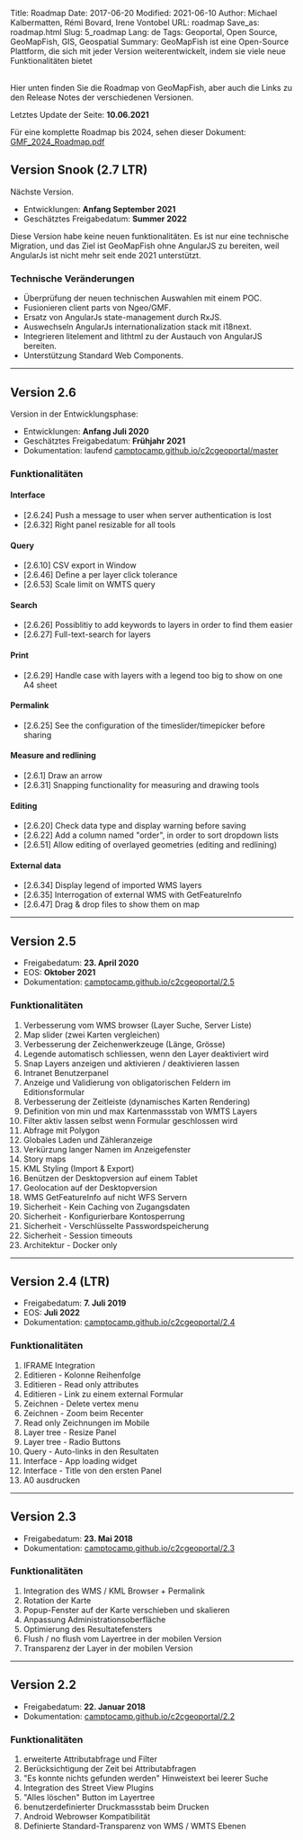 Title: Roadmap
Date: 2017-06-20
Modified: 2021-06-10
Author: Michael Kalbermatten, Rémi Bovard, Irene Vontobel
URL: roadmap
Save_as: roadmap.html
Slug: 5_roadmap
Lang: de
Tags: Geoportal, Open Source, GeoMapFish, GIS, Geospatial
Summary: GeoMapFish ist eine Open-Source Plattform, die sich mit jeder Version weiterentwickelt, indem sie viele neue Funktionalitäten bietet

<br />
Hier unten finden Sie die Roadmap von GeoMapFish, aber auch die Links zu den Release Notes der verschiedenen Versionen.

Letztes Update der Seite: **10.06.2021**

Für eine komplette Roadmap bis 2024, sehen dieser Dokument: [GMF_2024_Roadmap.pdf](/documents/meetings/2021-06-08/GMF_2024_Roadmap.pdf)

## Version Snook (2.7 LTR)

Nächste Version.

* Entwicklungen: **Anfang September 2021**
* Geschätztes Freigabedatum: **Summer 2022**

Diese Version habe keine neuen funktionalitäten. Es ist nur eine technische Migration, und das Ziel ist GeoMapFish ohne AngularJS zu bereiten, weil AngularJs ist nicht mehr seit ende 2021 unterstützt.

### Technische Veränderungen

* Überprüfung der neuen technischen Auswahlen mit einem POC.
* Fusionieren client parts von Ngeo/GMF.
* Ersatz von AngularJs state-management durch RxJS.
* Auswechseln AngularJs internationalization stack mit i18next.
* Integrieren litelement and lithtml zu der Austauch von AngularJS bereiten.
* Unterstützung Standard Web Components.

<hr />

## Version 2.6

Version in der Entwicklungsphase:

* Entwicklungen: **Anfang Juli 2020**
* Geschätztes Freigabedatum: **Frühjahr 2021**
* Dokumentation: laufend [camptocamp.github.io/c2cgeoportal/master](https://camptocamp.github.io/c2cgeoportal/master/)

### Funktionalitäten

#### Interface

* [2.6.24] Push a message to user when server authentication is lost
* [2.6.32] Right panel resizable for all tools

#### Query

* [2.6.10] CSV export in Window
* [2.6.46] Define a per layer click tolerance
* [2.6.53] Scale limit on WMTS query

#### Search

* [2.6.26] Possiblitiy to add keywords to layers in order to find them easier
* [2.6.27] Full-text-search for layers

#### Print

* [2.6.29] Handle case with layers with a legend too big to show on one A4 sheet

#### Permalink

* [2.6.25] See the configuration of the timeslider/timepicker before sharing

#### Measure and redlining

* [2.6.1] Draw an arrow
* [2.6.31] Snapping functionality for measuring and drawing tools

#### Editing

* [2.6.20] Check data type and display warning before saving
* [2.6.22] Add a column named "order", in order to sort dropdown lists
* [2.6.51] Allow editing of overlayed geometries (editing and redlining)

#### External data

* [2.6.34] Display legend of imported WMS layers
* [2.6.35] Interrogation of external WMS with GetFeatureInfo
* [2.6.47] Drag & drop files to show them on map

<hr />

## Version 2.5

* Freigabedatum: **23. April 2020**
* EOS: **Oktober 2021**
* Dokumentation: [camptocamp.github.io/c2cgeoportal/2.5](https://camptocamp.github.io/c2cgeoportal/2.5/)

### Funktionalitäten

1. Verbesserung vom WMS browser (Layer Suche, Server Liste)
2. Map slider (zwei Karten vergleichen)
3. Verbesserung der Zeichenwerkzeuge (Länge, Grösse)
4. Legende automatisch schliessen, wenn den Layer deaktiviert wird
5. Snap Layers anzeigen und aktivieren / deaktivieren lassen
6. Intranet Benutzerpanel
7. Anzeige und Validierung von obligatorischen Feldern im Editionsformular
8. Verbesserung der Zeitleiste (dynamisches Karten Rendering)
9. Definition von min und max Kartenmassstab von WMTS Layers
10. Filter aktiv lassen selbst wenn Formular geschlossen wird
11. Abfrage mit Polygon
12. Globales Laden und Zähleranzeige
13. Verkürzung langer Namen im Anzeigefenster
14. Story maps
15. KML Styling (Import & Export)
16. Benützen der Desktopversion auf einem Tablet
17. Geolocation auf der Desktopversion
18. WMS GetFeatureInfo auf nicht WFS Servern
19. Sicherheit - Kein Caching von Zugangsdaten
20. Sicherheit - Konfigurierbare Kontosperrung
21. Sicherheit - Verschlüsselte Passwordspeicherung
22. Sicherheit - Session timeouts
23. Architektur - Docker only

<hr />

## Version 2.4 (LTR)

* Freigabedatum: **7. Juli 2019**
* EOS: **Juli 2022**
* Dokumentation: [camptocamp.github.io/c2cgeoportal/2.4](https://camptocamp.github.io/c2cgeoportal/2.4/)

### Funktionalitäten

1. IFRAME Integration
2. Editieren - Kolonne Reihenfolge
3. Editieren - Read only attributes
4. Editieren - Link zu einem external Formular
5. Zeichnen - Delete vertex menu
6. Zeichnen - Zoom beim Recenter
7. Read only Zeichnungen im Mobile
8. Layer tree - Resize Panel
9. Layer tree - Radio Buttons
10. Query - Auto-links in den Resultaten
11. Interface - App loading widget
12. Interface - Title von den ersten Panel
13. A0 ausdrucken

<hr />

## Version 2.3

* Freigabedatum: **23. Mai 2018**
* Dokumentation: [camptocamp.github.io/c2cgeoportal/2.3](https://camptocamp.github.io/c2cgeoportal/2.3/)

### Funktionalitäten

1. Integration des WMS / KML Browser + Permalink
2. Rotation der Karte
3. Popup-Fenster auf der Karte verschieben und skalieren
4. Anpassung Administrationsoberfläche
5. Optimierung des Resultatefensters
6. Flush / no flush vom Layertree in der mobilen Version
7. Transparenz der Layer in der mobilen Version

<hr />

## Version 2.2

* Freigabedatum: **22. Januar 2018**
* Dokumentation: [camptocamp.github.io/c2cgeoportal/2.2](https://camptocamp.github.io/c2cgeoportal/2.2/)

### Funktionalitäten

1. erweiterte Attributabfrage und Filter
2. Berücksichtigung der Zeit bei Attributabfragen
3. "Es konnte nichts gefunden werden" Hinweistext bei leerer Suche
4. Integration des Street View Plugins
5. "Alles löschen" Button im Layertree
6. benutzerdefinierter Druckmassstab beim Drucken
7. Android Webrowser Kompatibilität
8. Definierte Standard-Transparenz von WMS / WMTS Ebenen
